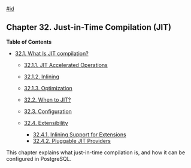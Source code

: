 [#id](#JIT)

## Chapter 32. Just-in-Time Compilation (JIT)

**Table of Contents**

- [32.1. What Is JIT compilation?](jit-reason)

  - [32.1.1. JIT Accelerated Operations](jit-reason#JIT-ACCELERATED-OPERATIONS)
  - [32.1.2. Inlining](jit-reason#JIT-INLINING)
  - [32.1.3. Optimization](jit-reason#JIT-OPTIMIZATION)

  - [32.2. When to JIT?](jit-decision)
  - [32.3. Configuration](jit-configuration)
  - [32.4. Extensibility](jit-extensibility)

    - [32.4.1. Inlining Support for Extensions](jit-extensibility#JIT-EXTENSIBILITY-BITCODE)
    - [32.4.2. Pluggable JIT Providers](jit-extensibility#JIT-PLUGGABLE)

This chapter explains what just-in-time compilation is, and how it can be configured in PostgreSQL.
